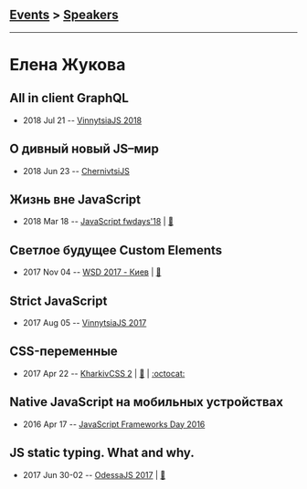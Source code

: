 ## [Events](../README.md) > [Speakers](../speakers.md)
---

# Елена Жукова

## All in client GraphQL
- 2018 Jul 21 -- [VinnytsiaJS 2018](https://youtu.be/_-NJVzZ9b6g)    
## О дивный новый JS–мир
- 2018 Jun 23 -- [ChernivtsiJS](https://youtu.be/uNKuJANi4RU)    
## Жизнь вне JavaScript
- 2018 Mar 18 -- [JavaScript fwdays&#39;18](https://youtu.be/gMWNlv6muNY)  | [:notebook:](https://www.slideshare.net/fwdays/javascript-91459939)  
## Светлое будущее Custom Elements
- 2017 Nov 04 -- [WSD 2017 - Киев](https://www.youtube.com/watch?v=SX3qGBZ6UpM)  | [:notebook:](https://wsd.events/2017/11/04/pres/custom-elements.pdf)  
## Strict JavaScript
- 2017 Aug 05 -- [VinnytsiaJS 2017](https://www.youtube.com/watch?v=XJiRqW2Gf6o)    
## CSS-переменные
- 2017 Apr 22 -- [KharkivCSS 2](https://www.youtube.com/watch?v=D2o-k0eEDHs)  | [:notebook:](https://github.com/webcamp-ua/kharkiv-css/blob/master/CSS%20Variables.pdf) | [:octocat:](https://github.com/webcamp-ua/kharkiv-css) 
## Native JavaScript на мобильных устройствах
- 2016 Apr 17 -- [JavaScript Frameworks Day 2016](https://frameworksdays.com/event/js-frameworks-day-2016/review/native-js-on-mobile)    
## JS static typing. What and why.
- 2017 Jun 30-02 -- [OdessaJS 2017](https://youtu.be/nkgbeb_ONCk)  | [:notebook:](https://www.slideshare.net/OdessaJSConf/helen-zhukova-js-static-typing-what-and-why)  
